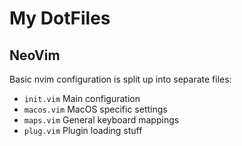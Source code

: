 # My DotFiles

## NeoVim

Basic nvim configuration is split up into separate files:

- `init.vim`
  Main configuration
- `macos.vim`
  MacOS specific settings
- `maps.vim`
  General keyboard mappings
- `plug.vim`
  Plugin loading stuff
